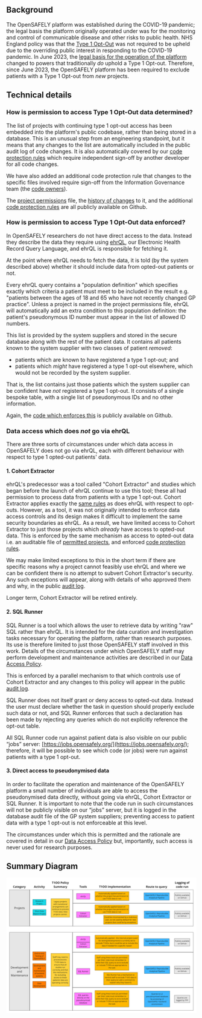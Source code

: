 ## Background

The OpenSAFELY platform was established during the COVID-19 pandemic; the legal basis the platform originally operated under was for the monitoring and control of communicable disease and other risks to public health.
NHS England policy was that the [Type 1 Opt-Out](https://www.nhs.uk/using-the-nhs/about-the-nhs/opt-out-of-sharing-your-health-records/) was not required to be upheld due to the overriding public interest in responding to the COVID-19 pandemic.
In June 2023, the [legal basis for the operation of the platform](https://digital.nhs.uk/about-nhs-digital/corporate-information-and-documents/directions-and-data-provision-notices/data-provision-notices-dpns/opensafely-covid-19-service-data-provision-notice) changed to powers that traditionally _do_ uphold a Type 1 Opt-out.
Therefore, since June 2023, the OpenSAFELY platform has been required to exclude patients with a Type 1 Opt-out from _new_ projects.

## Technical details

### How is permission to access Type 1 Opt-Out data determined?

The list of projects with continuing type 1 opt-out access has been embedded into the platform's public codebase, rather than being stored in a database.
This is an unusual step from an engineering standpoint, but it means that any changes to the list are automatically included in the public audit log of code changes.
It is also automatically covered by our [code protection rules](https://docs.github.com/en/repositories/configuring-branches-and-merges-in-your-repository/managing-protected-branches/about-protected-branches#require-pull-request-reviews-before-merging) which require independent sign-off by another developer for all code changes.

We have also added an additional code protection rule that changes to the specific files involved require sign-off from the Information Governance team (the [code owners](https://docs.github.com/en/repositories/managing-your-repositorys-settings-and-features/customizing-your-repository/about-code-owners)).

The [project permissions](https://github.com/opensafely-core/job-server/blob/main/jobserver/permissions/t1oo.py) file, the [history of changes](https://github.com/opensafely-core/job-server/commits/main/jobserver/permissions/t1oo.py) to it, and the additional [code protection rules](https://github.com/opensafely-core/job-server/blob/main/.github/CODEOWNERS) are all publicly available on Github.

### How is permission to access Type 1 Opt-Out data enforced?

In OpenSAFELY researchers do not have direct access to the data.
Instead they describe the data they require using [ehrQL](https://docs.opensafely.org/ehrql/), our Electronic Health Record Query Language, and ehrQL is responsible for fetching it.

At the point where ehrQL needs to fetch the data, it is told (by the system described above) whether it should include data from opted-out patients or not.

Every ehrQL query contains a "population definition" which specifies exactly which criteria a patient must meet to be included in the result e.g. "patients between the ages of 18 and 65 who have not recently changed GP practice".
Unless a project is named in the project permissions file, ehrQL will automatically add an extra condition to this population definition: the patient's pseudonymous ID number must appear in the list of allowed ID numbers.

This list is provided by the system suppliers and stored in the secure database along with the rest of the patient data.
It contains all patients known to the system supplier with two classes of patient _removed_:

 * patients which are known to have registered a type 1 opt-out; and
 * patients which _might_ have registered a type 1 opt-out elsewhere, which would not be recorded by the system supplier.

That is, the list contains just those patients which the system supplier can be confident have _not_ registered a type 1 opt-out.
It consists of a single bespoke table, with a single list of pseudonymous IDs and no other information.

Again, the [code which enforces this](https://github.com/opensafely-core/ehrql/blob/f5b0d5f56b53039062cf1f95ea76dda584f485de/ehrql/backends/tpp.py#L97-L136) is publicly available on Github.

### Data access which does _not_ go via ehrQL

There are three sorts of circumstances under which data access in OpenSAFELY does not go via ehrQL, each with different behaviour with respect to type 1 opted-out patients' data.

#### 1. Cohort Extractor

ehrQL's predecessor was a tool called "Cohort Extractor" and studies which began before the launch of ehrQL continue to use this tool; these all had permission to process data from patients with a type 1 opt-out.
Cohort Extractor applies exactly the [same rules](https://github.com/opensafely-core/cohort-extractor/blob/f07867c1b277115c28859bcf356e7379953ca43b/cohortextractor/tpp_backend.py#L420-L441) as does ehrQL with respect to opt-outs.
However, as a tool, it was not originally intended to enforce data access controls and its design makes it difficult to implement the same security boundaries as ehrQL.
As a result, we have limited access to Cohort Extractor to just those projects which _already_ have access to opted-out data.
This is enforced by the same mechanism as access to opted-out data i.e. an auditable file of [permitted projects](https://github.com/opensafely-core/job-server/blob/main/jobserver/permissions/cohortextractor.py), and enforced [code protection rules](https://github.com/opensafely-core/job-server/blob/main/.github/CODEOWNERS).

We may make limited exceptions to this in the short term if there are specific reasons why a project cannot feasibly use ehrQL and where we can be confident there is no attempt to subvert Cohort Extractor's security.
Any such exceptions will appear, along with details of who approved them and why, in the public [audit log](https://github.com/opensafely-core/job-server/commits/main/jobserver/permissions/cohortextractor.py).

Longer term, Cohort Extractor will be retired entirely.

#### 2. SQL Runner

SQL Runner is a tool which allows the user to retrieve data by writing "raw" SQL rather than ehrQL.
It is intended for the data curation and investigation tasks necessary for operating the platform, rather than research purposes.
Its use is therefore limited to just those OpenSAFELY staff involved in this work.
Details of the circumstances under which OpenSAFELY staff may perform development and maintenance activities are described in our [Data Access Policy](https://docs.opensafely.org/data-access-policy/).

This is enforced by a parallel mechanism to that which controls use of Cohort Extractor and any changes to this policy will appear in the public [audit log](https://github.com/opensafely-core/job-server/commits/main/jobserver/permissions/sqlrunner.py).

SQL Runner does not itself grant or deny access to opted-out data.
Instead the user must declare whether the task in question should properly exclude such data or not, and SQL Runner enforces that such a declaration has been made by rejecting any queries which do not explicitly reference the opt-out table.

All SQL Runner code run against patient data is also visible on our public “jobs” server: [https://jobs.opensafely.org/](https://jobs.opensafely.org/); therefore, it will be possible to see which code (or jobs) were run against patients with a type 1 opt-out.

#### 3. Direct access to pseudonymised data

In order to facilitate the operation and maintenance of the OpenSAFELY platform a small number of individuals are able to access the pseudonymised data directly, without going via ehrQL, Cohort Extractor or SQL Runner.
It is important to note that the code run in such circumstances will not be publicly visible on our “jobs” server, but it is logged in the database audit file of the GP system suppliers; preventing access to patient data with a type 1 opt-out is not enforceable at this level.

The circumstances under which this is permitted and the rationale are covered in detail in our [Data Access Policy](https://docs.opensafely.org/data-access-policy/) but, importantly, such access is never used for research purposes.

## Summary Diagram

![](./images/t1oos.png)
